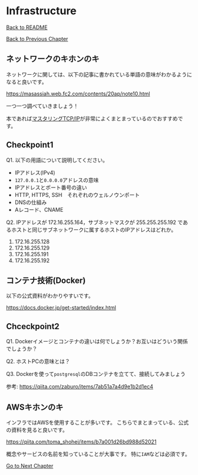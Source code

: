 # Infrastructure

[Back to README](/README.md)

[Back to Previous Chapter](/Chap4.md)

## ネットワークのキホンのキ

ネットワークに関しては、以下の記事に書かれている単語の意味がわかるようになると良いです。

https://masassiah.web.fc2.com/contents/20ap/note10.html

一つ一つ調べていきましょう！

本であれば[マスタリングTCP/IP](https://www.amazon.co.jp/%E3%83%9E%E3%82%B9%E3%82%BF%E3%83%AA%E3%83%B3%E3%82%B0TCP-IP%E2%80%95%E5%85%A5%E9%96%80%E7%B7%A8%E2%80%95-%E7%AC%AC6%E7%89%88-%E4%BA%95%E4%B8%8A-%E7%9B%B4%E4%B9%9F/dp/4274224473/ref=asc_df_4274224473/?tag=jpgo-22&linkCode=df0&hvadid=342397001181&hvpos=&hvnetw=g&hvrand=10440745021831075600&hvpone=&hvptwo=&hvqmt=&hvdev=c&hvdvcmdl=&hvlocint=&hvlocphy=1009507&hvtargid=pla-847853186623&psc=1&th=1&psc=1&tag=&ref=&adgrpid=72867581430&hvpone=&hvptwo=&hvadid=342397001181&hvpos=&hvnetw=g&hvrand=10440745021831075600&hvqmt=&hvdev=c&hvdvcmdl=&hvlocint=&hvlocphy=1009507&hvtargid=pla-847853186623)が非常によくまとまっているのでおすすめです。


## Checkpoint1

Q1. 以下の用語について説明してください。

- IPアドレス(IPv4)
- `127.0.0.1`と`0.0.0.0`アドレスの意味
- IPアドレスとポート番号の違い
- HTTP, HTTPS, SSH　それぞれのウェルノウンポート
- DNSの仕組み
- Aレコード、CNAME

Q2. IPアドレスが 172.16.255.164，サブネットマスクが 255.255.255.192 であるホストと同じサブネットワークに属するホストのIPアドレスはどれか。

1. 172.16.255.128
2. 172.16.255.129
3. 172.16.255.191
4. 172.16.255.192

## コンテナ技術(Docker)

以下の公式資料がわかりやすいです。

https://docs.docker.jp/get-started/index.html

## Chceckpoint2

Q1. Dockerイメージとコンテナの違いは何でしょうか？お互いはどういう関係でしょうか？

Q2. ホストPCの意味とは？

Q3. Dockerを使って`postgresql`のDBコンテナを立てて、接続してみましょう

参考: https://qiita.com/zaburo/items/7ab51a7a4d9e1b2d1ec4

## AWSキホンのキ

インフラではAWSを使用することが多いです。
こちらでまとまっている、公式の資料を見ると良いです。

https://qiita.com/toma_shohei/items/b7a001d26bd988d52021

概念やサービスの名前を知っていることが大事です。
特に`IAM`などは必須です。


[Go to Next Chapter](/Chap6.md)